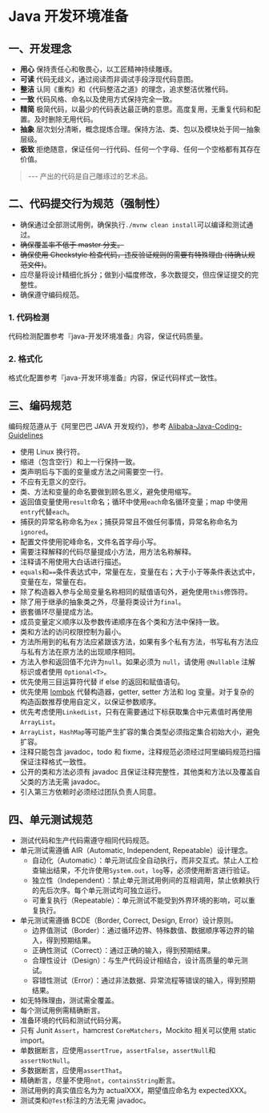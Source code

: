 # Java 开发环境准备

## 一、开发理念

- **用心** 保持责任心和敬畏心，以工匠精神持续雕琢。
- **可读** 代码无歧义，通过阅读而非调试手段浮现代码意图。
- **整洁** 认同《重构》和《代码整洁之道》的理念，追求整洁优雅代码。
- **一致** 代码风格、命名以及使用方式保持完全一致。
- **精简** 极简代码，以最少的代码表达最正确的意思。高度复用，无重复代码和配置。及时删除无用代码。
- **抽象** 层次划分清晰，概念提炼合理。保持方法、类、包以及模块处于同一抽象层级。
- **极致** 拒绝随意，保证任何一行代码、任何一个字母、任何一个空格都有其存在价值。

>--- 产出的代码是自己雕琢过的艺术品。

## 二、代码提交行为规范（强制性）

- 确保通过全部测试用例，确保执行`./mvnw clean install`可以编译和测试通过。
- ~~确保覆盖率不低于 master 分支。~~
- ~~确保使用 Checkstyle 检查代码，违反验证规则的需要有特殊理由 (待确认规范文件)~~。
- 应尽量将设计精细化拆分；做到小幅度修改，多次数提交，但应保证提交的完整性。
- 确保遵守编码规范。

### 1. 代码检测
代码检测配置参考『java-开发环境准备』内容，保证代码质量。

### 2. 格式化
格式化配置参考『java-开发环境准备』内容，保证代码样式一致性。

## 三、编码规范
编码规范遵从于《阿里巴巴 JAVA 开发规约》，参考 [Alibaba-Java-Coding-Guidelines](https://alibaba.github.io/Alibaba-Java-Coding-Guidelines)

- 使用 Linux 换行符。
- 缩进（包含空行）和上一行保持一致。
- 类声明后与下面的变量或方法之间需要空一行。
- 不应有无意义的空行。
- 类、方法和变量的命名要做到顾名思义，避免使用缩写。
- 返回值变量使用`result`命名；循环中使用`each`命名循环变量；map 中使用`entry`代替`each`。
- 捕获的异常名称命名为`ex`；捕获异常且不做任何事情，异常名称命名为`ignored`。
- 配置文件使用驼峰命名，文件名首字母小写。
- 需要注释解释的代码尽量提成小方法，用方法名称解释。
- 注释请不用使用大白话进行描述。
- `equals`和`==`条件表达式中，常量在左，变量在右；大于小于等条件表达式中，变量在左，常量在右。
- 除了构造器入参与全局变量名称相同的赋值语句外，避免使用`this`修饰符。
- 除了用于继承的抽象类之外，尽量将类设计为`final`。
- 嵌套循环尽量提成方法。
- 成员变量定义顺序以及参数传递顺序在各个类和方法中保持一致。
- 类和方法的访问权限控制为最小。
- 方法所用到的私有方法应紧跟该方法，如果有多个私有方法，书写私有方法应与私有方法在原方法的出现顺序相同。
- 方法入参和返回值不允许为`null`。如果必须为 `null`，请使用 `@Nullable` 注解标识或者使用 `Optional<T>`。
- 优先使用三目运算符代替 if else 的返回和赋值语句。
- 优先使用 [lombok](https://projectlombok.org) 代替构造器，getter, setter 方法和 log 变量。对于复杂的构造函数推荐使用自定义，以保证参数顺序。
- 优先考虑使用`LinkedList`，只有在需要通过下标获取集合中元素值时再使用`ArrayList`。
- `ArrayList`，`HashMap`等可能产生扩容的集合类型必须指定集合初始大小，避免扩容。
- 注释只能包含 javadoc，todo 和 fixme，注释规范必须经过阿里编码规范扫描保证注释格式一致性。
- 公开的类和方法必须有 javadoc 且保证注释完整性，其他类和方法以及覆盖自父类的方法无需 javadoc。
- 引入第三方依赖时必须经过团队负责人同意。

## 四、单元测试规范

- 测试代码和生产代码需遵守相同代码规范。
- 单元测试需遵循 AIR（Automatic, Independent, Repeatable）设计理念。
  - 自动化（Automatic）：单元测试应全自动执行，而非交互式。禁止人工检查输出结果，不允许使用`System.out`，`log`等，必须使用断言进行验证。
  - 独立性（Independent）：禁止单元测试用例间的互相调用，禁止依赖执行的先后次序。每个单元测试均可独立运行。
  - 可重复执行（Repeatable）：单元测试不能受到外界环境的影响，可以重复执行。
- 单元测试需遵循 BCDE（Border, Correct, Design, Error）设计原则。
  - 边界值测试（Border）：通过循环边界、特殊数值、数据顺序等边界的输入，得到预期结果。
  - 正确性测试（Correct）：通过正确的输入，得到预期结果。
  - 合理性设计（Design）：与生产代码设计相结合，设计高质量的单元测试。
  - 容错性测试（Error）：通过非法数据、异常流程等错误的输入，得到预期结果。
- 如无特殊理由，测试需全覆盖。
- 每个测试用例需精确断言。
- 准备环境的代码和测试代码分离。
- 只有 Junit `Assert`，hamcrest `CoreMatchers`，Mockito 相关可以使用 static import。
- 单数据断言，应使用`assertTrue`，`assertFalse`，`assertNull`和`assertNotNull`。
- 多数据断言，应使用`assertThat`。
- 精确断言，尽量不使用`not`，`containsString`断言。
- 测试用例的真实值应名为为 actualXXX，期望值应命名为 expectedXXX。
- 测试类和`@Test`标注的方法无需 javadoc。
